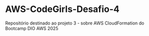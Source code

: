 # AWS-CodeGirls-Desafio-4
Repositório destinado ao projeto 3 - sobre AWS CloudFormation do Bootcamp DIO AWS 2025
